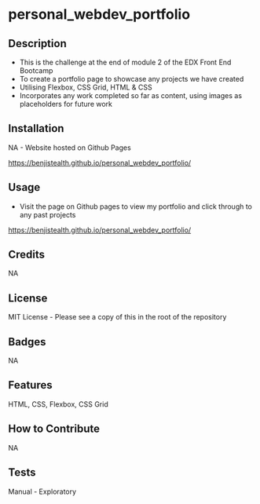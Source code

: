 # personal_webdev_portfolio

## Description

- This is the challenge at the end of module 2 of the EDX Front End Bootcamp
- To create a portfolio page to showcase any projects we have created
- Utilising Flexbox, CSS Grid, HTML & CSS
- Incorporates any work completed so far as content, using images as placeholders for future work

## Installation

NA - Website hosted on Github Pages

https://benjistealth.github.io/personal_webdev_portfolio/

## Usage

- Visit the page on Github pages to view my portfolio and click through to any past projects

https://benjistealth.github.io/personal_webdev_portfolio/ 

## Credits

NA

## License

MIT License - Please see a copy of this in the root of the repository


## Badges

NA

## Features

HTML, CSS, Flexbox, CSS Grid

## How to Contribute

NA

## Tests

Manual - Exploratory
